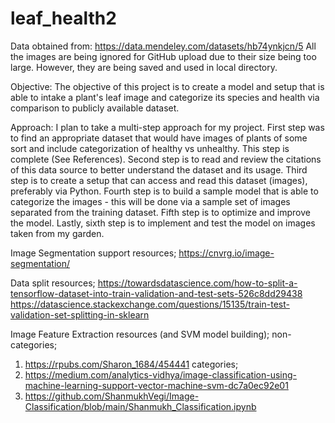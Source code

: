 # leaf_health2

Data obtained from: https://data.mendeley.com/datasets/hb74ynkjcn/5
All the images are being ignored for GitHub upload due to their size being too large.
However, they are being saved and used in local directory.

Objective:
The objective of this project is to create a model and setup that is able to intake a plant's leaf image and categorize its species and health via comparison to publicly available dataset.

Approach:
I plan to take a multi-step approach for my project. First step was to find an appropriate dataset that would have images of plants of some sort and include categorization of healthy vs unhealthy. This step is complete (See References). Second step is to read and review the citations of this data source to better understand the dataset and its usage. Third step is to create a setup that can access and read this dataset (images), preferably via Python. Fourth step is to build a sample model that is able to categorize the images - this will be done via a sample set of images separated from the training dataset. Fifth step is to optimize and improve the model. Lastly, sixth step is to implement and test the model on images taken from my garden.

Image Segmentation support resources;
https://cnvrg.io/image-segmentation/

Data split resources;
https://towardsdatascience.com/how-to-split-a-tensorflow-dataset-into-train-validation-and-test-sets-526c8dd29438
https://datascience.stackexchange.com/questions/15135/train-test-validation-set-splitting-in-sklearn

Image Feature Extraction resources (and SVM model building);
non-categories;
1. https://rpubs.com/Sharon_1684/454441
categories;
1. https://medium.com/analytics-vidhya/image-classification-using-machine-learning-support-vector-machine-svm-dc7a0ec92e01
2. https://github.com/ShanmukhVegi/Image-Classification/blob/main/Shanmukh_Classification.ipynb
